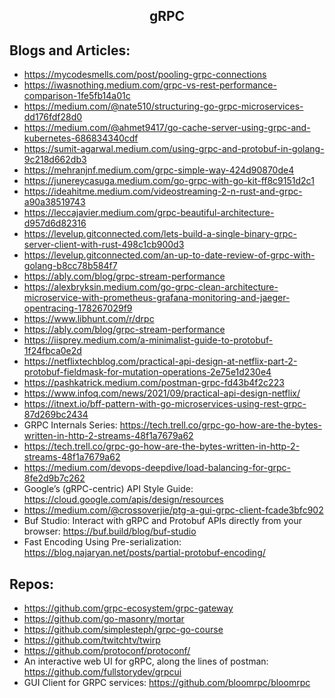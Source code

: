 <h2 align="center">gRPC</h2>

## Blogs and Articles:

- https://mycodesmells.com/post/pooling-grpc-connections
- https://iwasnothing.medium.com/grpc-vs-rest-performance-comparison-1fe5fb14a01c
- https://medium.com/@nate510/structuring-go-grpc-microservices-dd176fdf28d0
- https://medium.com/@ahmet9417/go-cache-server-using-grpc-and-kubernetes-686834340cdf
- https://sumit-agarwal.medium.com/using-grpc-and-protobuf-in-golang-9c218d662db3
- https://mehranjnf.medium.com/grpc-simple-way-424d90870de4
- https://junereycasuga.medium.com/go-grpc-with-go-kit-ff8c9151d2c1
- https://ideahitme.medium.com/videostreaming-2-n-rust-and-grpc-a90a38519743
- https://leccajavier.medium.com/grpc-beautiful-architecture-d957d6d82316
- https://levelup.gitconnected.com/lets-build-a-single-binary-grpc-server-client-with-rust-498c1cb900d3
- https://levelup.gitconnected.com/an-up-to-date-review-of-grpc-with-golang-b8cc78b584f7
- https://ably.com/blog/grpc-stream-performance
- https://alexbryksin.medium.com/go-grpc-clean-architecture-microservice-with-prometheus-grafana-monitoring-and-jaeger-opentracing-178267029f9
- https://www.libhunt.com/r/drpc
- https://ably.com/blog/grpc-stream-performance
- https://iisprey.medium.com/a-minimalist-guide-to-protobuf-1f24fbca0e2d
- https://netflixtechblog.com/practical-api-design-at-netflix-part-2-protobuf-fieldmask-for-mutation-operations-2e75e1d230e4
- https://pashkatrick.medium.com/postman-grpc-fd43b4f2c223
- https://www.infoq.com/news/2021/09/practical-api-design-netflix/
- https://itnext.io/bff-pattern-with-go-microservices-using-rest-grpc-87d269bc2434
- GRPC Internals Series: https://tech.trell.co/grpc-go-how-are-the-bytes-written-in-http-2-streams-48f1a7679a62
- https://tech.trell.co/grpc-go-how-are-the-bytes-written-in-http-2-streams-48f1a7679a62
- https://medium.com/devops-deepdive/load-balancing-for-grpc-8fe2d9b7c262
- Google’s (gRPC-centric) API Style Guide: https://cloud.google.com/apis/design/resources
- https://medium.com/@crossoverjie/ptg-a-gui-grpc-client-fcade3bfc902
- Buf Studio: Interact with gRPC and Protobuf APIs directly from your browser: https://buf.build/blog/buf-studio
- Fast Encoding Using Pre-serialization: https://blog.najaryan.net/posts/partial-protobuf-encoding/

## Repos:

- https://github.com/grpc-ecosystem/grpc-gateway
- https://github.com/go-masonry/mortar
- https://github.com/simplesteph/grpc-go-course
- https://github.com/twitchtv/twirp
- https://github.com/protoconf/protoconf/
- An interactive web UI for gRPC, along the lines of postman: https://github.com/fullstorydev/grpcui
- GUI Client for GRPC services: https://github.com/bloomrpc/bloomrpc
